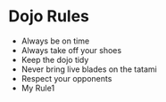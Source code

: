 Dojo Rules
==========
* Always be on time
* Always take off your shoes
* Keep the dojo tidy
* Never bring live blades on the tatami
* Respect your opponents
* My Rule1

